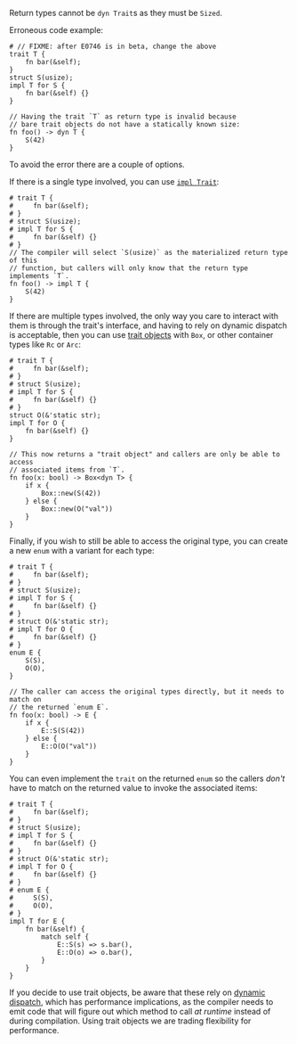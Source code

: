 Return types cannot be `dyn Trait`s as they must be `Sized`.

Erroneous code example:

```compile_fail,E0277
# // FIXME: after E0746 is in beta, change the above
trait T {
    fn bar(&self);
}
struct S(usize);
impl T for S {
    fn bar(&self) {}
}

// Having the trait `T` as return type is invalid because
// bare trait objects do not have a statically known size:
fn foo() -> dyn T {
    S(42)
}
```

To avoid the error there are a couple of options.

If there is a single type involved, you can use [`impl Trait`]:

```
# trait T {
#     fn bar(&self);
# }
# struct S(usize);
# impl T for S {
#     fn bar(&self) {}
# }
// The compiler will select `S(usize)` as the materialized return type of this
// function, but callers will only know that the return type implements `T`.
fn foo() -> impl T {
    S(42)
}
```

If there are multiple types involved, the only way you care to interact with
them is through the trait's interface, and having to rely on dynamic dispatch
is acceptable, then you can use [trait objects] with `Box`, or other container
types like `Rc` or `Arc`:

```
# trait T {
#     fn bar(&self);
# }
# struct S(usize);
# impl T for S {
#     fn bar(&self) {}
# }
struct O(&'static str);
impl T for O {
    fn bar(&self) {}
}

// This now returns a "trait object" and callers are only be able to access
// associated items from `T`.
fn foo(x: bool) -> Box<dyn T> {
    if x {
        Box::new(S(42))
    } else {
        Box::new(O("val"))
    }
}
```

Finally, if you wish to still be able to access the original type, you can
create a new `enum` with a variant for each type:

```
# trait T {
#     fn bar(&self);
# }
# struct S(usize);
# impl T for S {
#     fn bar(&self) {}
# }
# struct O(&'static str);
# impl T for O {
#     fn bar(&self) {}
# }
enum E {
    S(S),
    O(O),
}

// The caller can access the original types directly, but it needs to match on
// the returned `enum E`.
fn foo(x: bool) -> E {
    if x {
        E::S(S(42))
    } else {
        E::O(O("val"))
    }
}
```

You can even implement the `trait` on the returned `enum` so the callers
*don't* have to match on the returned value to invoke the associated items:

```
# trait T {
#     fn bar(&self);
# }
# struct S(usize);
# impl T for S {
#     fn bar(&self) {}
# }
# struct O(&'static str);
# impl T for O {
#     fn bar(&self) {}
# }
# enum E {
#     S(S),
#     O(O),
# }
impl T for E {
    fn bar(&self) {
        match self {
            E::S(s) => s.bar(),
            E::O(o) => o.bar(),
        }
    }
}
```

If you decide to use trait objects, be aware that these rely on
[dynamic dispatch], which has performance implications, as the compiler needs
to emit code that will figure out which method to call *at runtime* instead of
during compilation. Using trait objects we are trading flexibility for
performance.

[`impl Trait`]: https://doc.rust-lang.org/book/ch10-02-traits.html#returning-types-that-implement-traits
[trait objects]: https://doc.rust-lang.org/book/ch17-02-trait-objects.html#using-trait-objects-that-allow-for-values-of-different-types
[dynamic dispatch]: https://doc.rust-lang.org/book/ch17-02-trait-objects.html#trait-objects-perform-dynamic-dispatch
